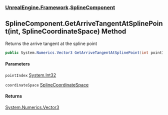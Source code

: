 ### [UnrealEngine.Framework](UnrealEngine_Framework.md 'UnrealEngine.Framework').[SplineComponent](SplineComponent.md 'UnrealEngine.Framework.SplineComponent')
## SplineComponent.GetArriveTangentAtSplinePoint(int, SplineCoordinateSpace) Method
Returns the arrive tangent at the spline point  
```csharp
public System.Numerics.Vector3 GetArriveTangentAtSplinePoint(int pointIndex, UnrealEngine.Framework.SplineCoordinateSpace coordinateSpace);
```
#### Parameters
<a name='UnrealEngine_Framework_SplineComponent_GetArriveTangentAtSplinePoint(int_UnrealEngine_Framework_SplineCoordinateSpace)_pointIndex'></a>
`pointIndex` [System.Int32](https://docs.microsoft.com/en-us/dotnet/api/System.Int32 'System.Int32')  
  
<a name='UnrealEngine_Framework_SplineComponent_GetArriveTangentAtSplinePoint(int_UnrealEngine_Framework_SplineCoordinateSpace)_coordinateSpace'></a>
`coordinateSpace` [SplineCoordinateSpace](SplineCoordinateSpace.md 'UnrealEngine.Framework.SplineCoordinateSpace')  
  
#### Returns
[System.Numerics.Vector3](https://docs.microsoft.com/en-us/dotnet/api/System.Numerics.Vector3 'System.Numerics.Vector3')  

